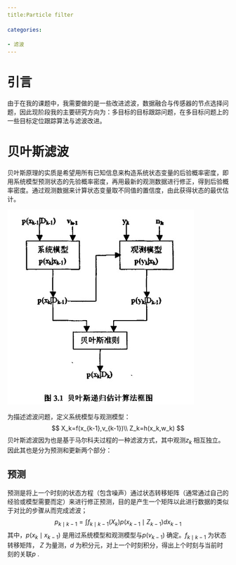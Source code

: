 ```yaml
---
title:Particle filter

categories:

- 滤波
---
```


# 引言

由于在我的课题中，我需要做的是一些改进滤波，数据融合与传感器的节点选择问题，因此现阶段我的主要研究方向为：多目标的目标跟踪问题，在多目标问题上的一些目标定位跟踪算法与滤波改进。

# 贝叶斯滤波

贝叶斯原理的实质是希望用所有已知信息来构造系统状态变量的后验概率密度，即用系统模型预测状态的先验概率密度，再用最新的观测数据进行修正，得到后验概率密度。通过观测数据来计算状态变量取不同值的置信度，由此获得状态的最优估计。

![bayes filter](./public/image/bayes.jpg)

为描述滤波问题，定义系统模型与观测模型：
$$
X_k=f(x_{k-1},v_{k-1})\\ 
Z_k=h(x_k,w_k)
$$
贝叶斯滤波因为也是基于马尔科夫过程的一种滤波方式，其中观测$z_k$ 相互独立。因此其也是分为预测和更新两个部分：

## 预测

预测是将上一个时刻的状态方程（包含噪声）通过状态转移矩阵（通常通过自己的经验或模型需要而定）来进行修正预测，目的是产生一个矩阵以此进行数据的类似于对比的步骤从而完成滤波；
$$
p_{k\mid k-1}=\int f_{k\mid k-1}(X_k)p(x_{k-1}\mid Z_{k-1})dx_{k-1}
$$
其中，$p(x_k\mid x_{k-1})$ 是用过系统模型和观测模型与$p(v_{k-1})$ 确定。$f_{k\mid k-1}$ 为状态转移矩阵， $Z$ 为量测，$d$ 为积分元，对上一个时刻积分，得出上个时刻与当前时刻的关联$p$ .

 













